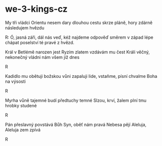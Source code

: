 # we-3-kings-cz

My tři vládci Orientu
nesem dary dlouhou cestu
skrze pláně,
hory zdárně
následujem hvězdu

R:
Ó, jasná záři, dál nás veď,
kéž najdeme odpověď
směrem v západ
lépe chápat
poselství té pravé z hvězd.

Král v Betlémě narozen jest
Ryzím zlatem vzdávám mu čest
Králi věčný,
nekonečný
vládni nám všem již dnes

R

Kadidlo mu obětuji
božskou vůni zapaluji
lide, vstaňme,
písní chvalme
Boha na výsosti

R

Myrha vůně tajemné
budí předtuchy temné
Slzou, krví,
žalem plní
tmu hrobky studené

R

Pán přeslavný povstává
Bůh Syn, oběť nám pravá
Nebesa pějí Aleluja,
Aleluja zem zpívá

R
